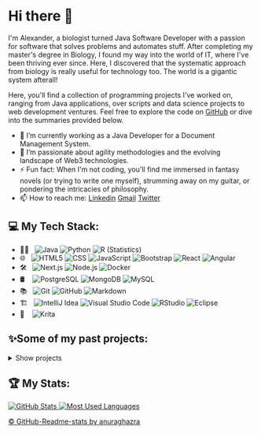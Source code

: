 # Hi there 👋
I'm Alexander, a biologist turned Java Software Developer with a passion for software that solves problems and automates stuff.
After completing my master's degree in Biology, I found my way into the world of IT, where I've been thriving ever since. Here, I discovered that the systematic approach from biology is really useful for technology too. The world is a gigantic system afterall!<br>

Here, you'll find a collection of programming projects I've worked on, ranging from Java applications, over scripts and data science projects to web development ventures. Feel free to explore the code on [GitHub](https://github.com/AlexandersProjects) or dive into the summaries provided below.

- 🔭 I’m currently working as a Java Developer for a Document Management System.
- 🌱 I’m passionate about agility methodologies and the evolving landscape of Web3 technologies.
- ⚡ Fun fact: When I'm not coding, you'll find me immersed in fantasy novels (or trying to write one myself), strumming away on my guitar, or pondering the intricacies of philosophy.
- 📫 How to reach me: [Linkedin](https://www.linkedin.com/in/alexanderblaschkosch%C3%A4nzer/) [Gmail](mailto:alexander.blaschko@gmail.com) [Twitter](https://twitter.com/ThePositiveBoy)
<!--- ![Twitter Follow](https://img.shields.io/twitter/follow/ThePositiveBoy?style=social) -->

## 💻 My Tech Stack:
<!-- [![Java, Git, JavaScript, HTML, CSS, SQL, Python, Next.js, Node.js, React, Angular](https://skillicons.dev/icons?i=java,git,js,html,css,py,next,nodejs,react,angular)](https://skillicons.dev) -->

- 👨‍💻 &nbsp;
  ![Java](https://img.shields.io/badge/-Java-333333?style=flat&logo=Java&logoColor=007396)
  ![Python](https://img.shields.io/badge/-Python-333333?style=flat&logo=python)
  ![R (Statistics)](https://img.shields.io/badge/-R-333333?style=flat&logo=R&logoColor=276DC3)
- 🌐 &nbsp;
  ![HTML5](https://img.shields.io/badge/-HTML5-333333?style=flat&logo=HTML5)
  ![CSS](https://img.shields.io/badge/-CSS-333333?style=flat&logo=CSS3&logoColor=1572B6)
  ![JavaScript](https://img.shields.io/badge/-JavaScript-333333?style=flat&logo=javascript)
  ![Bootstrap](https://img.shields.io/badge/-Bootstrap-333333?style=flat&logo=bootstrap&logoColor=563D7C)
  ![React](https://img.shields.io/badge/-React-333333?style=flat&logo=react)
  ![Angular](https://img.shields.io/badge/-Angular-333333?style=flat&logo=angular)
- 🛠️ &nbsp;
  ![Next.js](https://img.shields.io/badge/-Next.js-333333?style=flat&logo=next.js&logoColor=563D7C)
  ![Node.js](https://img.shields.io/badge/-Node.js-333333?style=flat&logo=node.js)
  ![Docker](https://img.shields.io/badge/docker-333333?style=flat&logo=docker)
- 🛢 &nbsp;&nbsp;
  ![PostgreSQL](https://img.shields.io/badge/postgresql-333333?style=flat&logo=postgresql)
  ![MongoDB](https://img.shields.io/badge/-MongoDB-333333?style=flat&logo=mongodb)
  ![MySQL](https://img.shields.io/badge/-MySQL-333333?style=flat&logo=mysql)
- 📚 &nbsp;
  ![Git](https://img.shields.io/badge/-Git-333333?style=flat&logo=git)
  ![GitHub](https://img.shields.io/badge/-GitHub-333333?style=flat&logo=github)
  ![Markdown](https://img.shields.io/badge/-Markdown-333333?style=flat&logo=markdown)
- 🏗️ &nbsp;
  ![IntelliJ Idea](https://img.shields.io/badge/-Intellij%20Idea-333333?style=flat&logo=intellij-idea&logoColor=007ACC)
  ![Visual Studio Code](https://img.shields.io/badge/-Visual%20Studio%20Code-333333?style=flat&logo=visual-studio-code&logoColor=007ACC)
  ![RStudio](https://img.shields.io/badge/-RStudio-333333?style=flat&logo=rstudio)
  ![Eclipse](https://img.shields.io/badge/-Eclipse-333333?style=flat&logo=eclipse-ide&logoColor=2C2255)
- 🎨 &nbsp;&nbsp;
  ![Krita](https://img.shields.io/badge/-Krita-333333?style=flat&logo=krita)

## ✨Some of my past projects:
<!--🗄️ 🖇️ 📇 ✨ 🌟 -->
<details>
  <summary>Show projects</summary>

<!--Template for a new project:

### [Porjectname (Languages/More Languages)](link_to_project)
Description
<details>
  <summary>More details</summary>
  A bit longer description

#### Some screenshots from my application:
<img alt="YOUR-ALT-TEXT" src="YOUR-DEFAULT-IMAGE">
</details>

-->

<!-- Projects to add:

 -->

<!--Project: -->
### [Fullstack Issue Tracker (Javascript/Next.js/MySQL)](https://github.com/AlexandersProjects/fullstack-issue-tracker)
This is my Issue Tracker. It is still developing. Right now, it has a List of Users and a Navigation-Bar.
<details>
  <summary>More details</summary>
  The goal is to have a completely running Issue Tracker comparable to GitHub running. 

  The core and planned features are:
  | Core     |      Advanced |
|:--------:|:-------------:|
| Creating an issue | User authentication |
| Viewing issues | Assigning issues |
| Updating an issue | Sorting issues |
| Deleting an issue | Filtering issues |
|  | Pagination |
|  | Dashboard |

#### My application:
<img alt="Users List of my Issue Tracker" src="/images/Fullstack_Issue_Tracker_Users.png">
</details>

<!--Project: -->
### Fullstack-Application (Java/Springboot/Angular/MySQL)
This is my fullstack application with Java and Angular. It is split up into frontend and backend:

#### [My Frontend Example (Angular))](https://github.com/AlexandersProjects/frontendbeispiel)

#### [My Backend Example (Java/Springboot)](https://github.com/AlexandersProjects/backendbeispiel)


<details>
  <summary>More details</summary>
  I created this application as a possible starting point and as a reference for new projects. It`s running completely and works with MySQL.

#### My application:
<img alt="My angular frontend" src="/images/angular_frontend_beispiel.png">
</details>

<!--Project: -->
### [Todolist (Javascript/node.js/express.js/MongoDB)](https://github.com/AlexandersProjects/todolist-v2)
My Todo List application with Javascript, node.js, and express.js.
<details>
  <summary>More details</summary>
  This is a Todo List application built with Node.js, Express, and MongoDB. It allows users to create, view, and delete tasks.

#### My application:

<img alt="My todolist-v2 Application" src="./images/my_todolist_app.png">
</details>

<!--Project: -->
### [Weather App (Node.js/React)](https://github.com/AlexandersProjects/WeatherProject)
This is my Weather application. 
<details>
  <summary>More details</summary>
  Get your own API-Key (it's for free), run the application (1. node install, 2. node ./app.js), and you can check the weather on your own website!

#### Some screenshots from my application:
  <img alt="A picture of my Weather App" src="./images/my_weather_app.png">
  <img alt="A picture the response of my Weather App" src="./images/my_weather_app_response.png">

</details>

<!--Project: -->
### [My FreeCodeCamp Responsive Web Design Projects (HTML/CSS)](https://github.com/AlexandersProjects/ResponsiveWebDesignProjects_FCC)
This was my first complete Web Design course.
<details>
  <summary>More details</summary>
I got my FreeCodeCamp Responsive Web Design Certificate!<br>
For this I went through the course (estimated 300 hours) and finished these 5 projects.

### This is my Certificate:
[<img src="./images/responsive_web_design_FCC_Certificate.jpg" width="600" height="450">](https://www.freecodecamp.org/certification/alexanders_coding_journey/responsive-web-design)

## And here are my creations:
### This is my Hulk Tribute page:
[<img src="./images/responsive_web_design_FCC_Tribute_page.jpg" width="500" height="600">](https://codepen.io/alexandersprojects/full/oNWqEOb)

### This is my Hulk-Fans Survey page:
[<img src="./images/responsive_web_design_FCC_Survey_page.jpg" width="450" height="550">](https://codepen.io/alexandersprojects/full/BaRrYem)

### This is my Hulk Landing page:
[<img src="./images/responsive_web_design_FCC_Landing_page.jpg" width="600" height="450">](https://codepen.io/alexandersprojects/full/abWYqgo)

### This is my Fake Technical Documentation:
[<img src="./images/responsive_web_design_FCC_Technical_documentation.jpg" width="450" height="450">](https://codepen.io/alexandersprojects/full/VwbXQJj)

### This is my Portfolio page:
[<img src="./images/responsive_web_design_FCC_portfolio.jpg" width="500" height="600">](https://codepen.io/alexandersprojects/pen/QWvmQXx)

<!--Project: -->
# [First CSS Trials (HTML/CSS)](https://github.com/AlexandersProjects/pancake_recipe_website/tree/main)
Here, I updated my trial website and made a CatPhotoApp with HTML and CSS.

## Example output:
<img src="./images/Pancake_recipe_website_CSS_update.jpg" width="450" height="700">
<img src="./images/CatPhotoApp.jpg" width="350" height="600">

<!--Project: -->
# [First website in HTML (HTML)](https://github.com/AlexandersProjects/pancake_recipe_website/tree/main)
This is my first HTML Website.
I created a simple pancake recipe and experimented with some HTML code.

## Example output:
<img src="./images/Pancake recipe website picture.jpg" width="450" height="700">
</details>

<!--Project: -->
### [ANOVA of tips (Python)](https://github.com/AlexandersProjects/ANOVA_python)
My ANOVA analysis with python of a freely available tips-dataset.
<details>
  <summary>More details</summary>
* Explored the data
  * Boxplots
  * QQ-plots
  * Histograms
  * Used different R libraries for data exploration
* Controlled the data for outliers
* Compared if the total bills are statistically significantly different per weekday.

## Hypothesis

H1: The weekday has an effect on the amount of the total bill.
(M[1] != M[2] != M[3] != M[4])

H0: The weekday has no effect on the amount of the total bill.
(M[1] = M[2] = M[3] = M[4])

## Conclusion
### ANOVA
The weekday has a significant influence on the total bill (F(3, 240) = 2.767 , p = 0.0424). 3.34 % of the spread of the total sum can be explained by the weekday. According to Cohen (1988) is the effect size of 0.186 a small effect.

### Post-hoc-Test
The Bonferroni Post-Hoc-Test shows that no groups can be generalized out of the weekday (all p > 0.05). Thursday (M=17.68, SD=7.89, N=62), Friday (M=17.15, SD=8.30, N=19), Saturday (M=20.44, SD=9.48, N=87) and Sunday (M=21.41, SD=8.83, N=76) are not significantly different.

It can be concluded that no independent groups can be formed that differ from each other. Hence, although the ANOVA was significant, the H0 is kept and H1 declined.

## Example output:
<img src="./images/anova_python_violin_plot.png" width="450" height="450">
<img src="./images/anova_python_mean_plot.png" width="450" height="450">

</details>


  <!--Project: -->
### [Statistical Exploration of tips (Python)](https://github.com/AlexandersProjects/stats_in_python)
My statistical exploration with python of a freely available tips-dataset.
<details>
  <summary>More details</summary>
* Explored the data
  * Boxplots
  * QQ-plots
  * Histograms
  * Used different Python libraries for data exploration
* Controlled the data for outliers
* Used Pearson to check if there is a correlation between the total bill and the tip
* Compared if man and woman give significantly different tips.

## Conclusion
### Pearson
The tip and the total bill correlate positively significant (r = 0.6757341, p < 2.2e-16, n = 244). Hence, it can be said the higher the total bill the higher the tip. 45.66 % of the spread of the whole variance can be explained through the tip and the total bill. According to Cohen (1992) is the effect size of 0.68 a strong effect. The H0 can be discarded.

### T-Test
There is no significant difference between the tip of women (M = 2.83, SD = 1.16, n = 87) and man (M = 3.09, SD = 1.49, n = 157), (t(242) = -1.3879, p= 0.1665, n=244)). According to Cohen (1992) is the effect size of 0.185 no effect. The H0 cannot be discarded.

## Example output:
<img src="./images/stats_in_python_histogram.png" width="450" height="450">
<img src="./images/stats_in_python_probability_plot.png" width="450" height="300">
</details>


  <!--Project: -->
### [Freedom Status ANOVA (R)](https://github.com/AlexandersProjects/freedom_comparison_worldwide)
My statistical exploration with python of a freely available freedom-status-dataset.
<details>
  <summary>More details</summary>
* Explored the data
  * Boxplots
  * QQ-plots
  * Histograms
  * Used different R libraries for data exploration
* Controlled the data for outliers
* Compared if the different Freedom status are statistically significantly different groups.

## Hypothesis

H1: There is a mean difference between degree of freedom and the relative GDP.
(FS[F] != FS[NF] != FS[PF])

H0: There is no mean difference between degree of freedom and the relative GDP.
(FS[F] = FS[NF] = FS[PF])

## Conclusion
### ANOVA
The degree of freedom has a signifikant influence on the relative GDP (F(2, 49.062) = 15.491 , p = 6.097e-06). 19.4 % of the variation in the relative GDP around the overall mean can be explained by the degree of freedom. The effect strength according to Cohen (1988) is f = 0.4907 and corresponds to a strong effect.

### Post-hoc-Test
The Tukey post-hoc-test shows, that two groups can be constructed according to degree of freedom (all p < .05): free (M = 27841401	, SD = 26632852, N = 56), and not-free (M = 12368148, SD = 18508685,N = 21) and partially-free (M = 6202767	, SD = 10345156, N=44) form the second group.

It can be concluded that two independent groups can be formed that differ from each other. Freedom is the most effective. H0 is declined, H1 accepted.

## Example output:
<img src="./images/freedom_qqplot.png" width="600" height="450">
<img src="./images/freedom_profilediagram.png" width="450" height="450">

</details>

<!--Project: -->
### [Handwritten digits recognition (Python)](https://github.com/AlexandersProjects/ml_number_recognition)
<details>
  <summary>More details</summary>
* Imported 20000 pictures
* Cleaned and reshaped the images
* Explored/ visualized the images
* Performed different prediction models:
  * Linear regression
  * Decision tree
  * Random Forest
  * Simple Neuronal Network
  * Try of convoluted Neuronal Network
* Tried different evaluation methods
  * Heatmap with errors
  * Loss over epochs
  * Accuracy

## Example output:
<img src="./images/digits_visualization.png" width="450" height="450">
<img src="./images/digits_error_heatmap.png" width="450" height="450">

</details>


  <!--Project: -->
### [Pokemon comparison (R)](https://github.com/AlexandersProjects/legendary_pokemon_comparison)
In this project, I compared the legendary pokemon in R.
<details>
  <summary>More details</summary>
* Explored the data
* Controlled the data
* Compared if legendary pokemon have statistically higher attack than non-legendary pokemon.

## Hypothesis

H0: The attack of legendary pokemon is lower or equal than of non-legendary pokemon.
(M[L] </= M[NL])

H1: The attack of legendary pokemon higher than of non-legendary pokemon.
(M[L] > M[NL])

## Conclusion
Legendary (M = 116.68, SD = 30.35, n = 65) pokemon have significantly higher attacks than non-legendary (M = 75.67, SD = 30.49, n = 735) pokemon (t(798) = -10.397, p = 2.513e-05, n= 798). Hence, the H0 can be discarded.
The effect-size is d = 3.438535 and is according to Cohen (1988) a very strong effect.

## Histrogram of pokemon attack:
<img src="./images/pokemon_histogram.png" width="600" height="450">

</details>


<!--Project: -->
### [Asteroid diameter prediction (Python)](https://github.com/AlexandersProjects/Asteroid_Diameter_Prediction)
In this project, I used machine learning for predicting asteroid diameter.
<details>
  <summary>More details</summary>
  * Cleaned the data
* Explored the data
* Performed different prediction models:
  * Linear regression
  * Polynomial regressions
  * Decision tree
  * Random Forest

## Example output:
<img src="./images/asteroids_decision%20tree.png" width="450" height="450">
<img src="./images/asteroids_Decision%20Tree_Error%20Curve.png" width="450" height="450">
</details>

<!--Project: -->
### [Overfitting example (Python)](https://github.com/AlexandersProjects/ueberanpassung_Beispiele)
Here, I created different regressions and compared them.
<details>
  <summary>More details</summary>
* Used pipelines
* Used convenience functions for calculations
* performed:
  * Linear regression
  * Quadratic regression
  * Cubic regression
* Made different plots

## Example output:
<img src="./images/lineare_regression_ueberanpassung_001.png" width="450" height="450">
<img src="./images/quadratische_regression_ueberanpassung_002.png" width="450" height="450">
<img src="./images/kubische_regression_ueberanpassung_003.png" width="450" height="450">
</details>

<!--Project: -->
### [Linear Regression (Python)](https://github.com/AlexandersProjects/linear_regressions)
Linear regressions are cool.
<details>
  <summary>More details</summary>
* performed:
  * linear regression
  * multiple linear regression
  * polynomial regression
  * exploratory Data analysis
* Made different plots

## Example output:
<img src="./images/linear_regression.png" width="450" height="450">

<img src="./images/seaborn_pairplot.png" width="800" height="800">
</details>

<!--Project: -->
### [SQL film festival database](https://github.com/AlexandersProjects/SQL_Filmfestival_Database)
<details>
  <summary>More details</summary>
  
* I constructed a database from scratch
* I created all necessary tables
* I made all the necessary connections and indices
* I created views, procedures and triggers
* I made useful table and scalar functions

## The created database:
<img src="./images/film_festival_database_diagram.jpg" width="1200" height="600">
</details>


<!--Project: -->
### [Height and weight Dataset with OOP (Python)](https://github.com/CrazyShaddy/height_weight_analysis_and_prediction)
<details>
  <summary>More details</summary>
  
* I scraped data from a website
* I explored the data
* I included everything in objects (OOP)
* I retained graphs from my classes
  * Sub plots
  * Regression line
* I made my first small prediction

## Created output:
<img src="./images/linear_reg_1.png" width="450" height="450">
<img src="./images/subplot_1.png" width="600" height="600">
<img src="./images/prediction_output.png" width="600" height="600">

</details>

<!--Project: -->
### [Exploratory Data Analysis (Python)](https://github.com/CrazyShaddy/Exploratory-Data-Analysis)
<details>
  <summary>More details</summary>
* I explored data from an online database
* I extracted different dataframes
* I merged important dataframes
* I made
  * Bar charts
  * Pie chart
  * Box plot
  * Sub plots
  * Different sub plots in one figure

## Created output:
<img src="./images/bar_chart_001.png" width="600" height="600">

<img src="./images/bar_chart_meals_per_food.png" width="600" height="600">

<img src="./images/pie_chart_cuisine_share.png" width="550" height="400">

<img src="./images/box_cuisine_price.png" width="450" height="450">

![](/images/first_subplot_scatter.png)

![](/images/three_plots.png)
</details>


<!--Project: -->
### [Compound Interest calculator (Python)](https://github.com/CrazyShaddy/Compound_Interest_Calculator)
<details>
  <summary>More details</summary>
* I made a calculator that calculates the compound interest and plots the graph from start till finish
* I took the user input
* I made functions to
  * retain the CI
  * save the x-values
  * calculate the compound interest
* I made lists for x- and y-values
* Finally, I plotted the graph with matplotlib

## Example output:

![](/images/Output_console.png)

![](/images/CI_example.png)

</details>

<!--Project: -->
### My first project
This was my very first project.
<details>
  <summary>More details</summary>
  Surprise!
  Text me if you read this. Maybe you are the first one!
</details>

</details>

## 🏆 My Stats:

<a href="https://github.com/AlexandersProjects">
  <img height="180em" alt="GitHub Stats" src="https://github-readme-stats-alexander-blaschko-schanzers-projects.vercel.app/api?username=AlexandersProjects&theme=github_dark&show_icons=true&count_private=true&rank_icon=github&hide_border=true" />
  <img height="180em" alt="Most Used Languages" src="https://github-readme-stats-alexander-blaschko-schanzers-projects.vercel.app/api/top-langs/?username=AlexandersProjects&theme=github_dark&layout=compact&hide=jupyter%20notebook,html&hide_border=true" />
  <!-- Other themes: github_dark_dimmed, shadow_red, default, transparent -->
  <!-- 
  github-readme-stats-green-seven-42.vercel.app
  https://github-readme-stats-alexander-blaschko-schanzers-projects.vercel.app/
  -->
</a>

<!-- ![Anurag's GitHub stats](https://github-readme-stats.vercel.app/api?username=AlexandersProjects) -->

[© GitHub-Readme-stats by anuraghazra](https://github.com/anuraghazra/github-readme-stats)

<!-- [![Anurag's GitHub stats](https://github-readme-stats.vercel.app/api?username=AlexandersProjects)](https://github.com/anuraghazra/github-readme-stats) 
![Top Langs](https://github-readme-stats.vercel.app/api/top-langs/?username=anuraghazra&hide_progress=true)

-->
